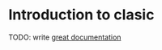 # Introduction to clasic

TODO: write [great documentation](http://jacobian.org/writing/what-to-write/)
